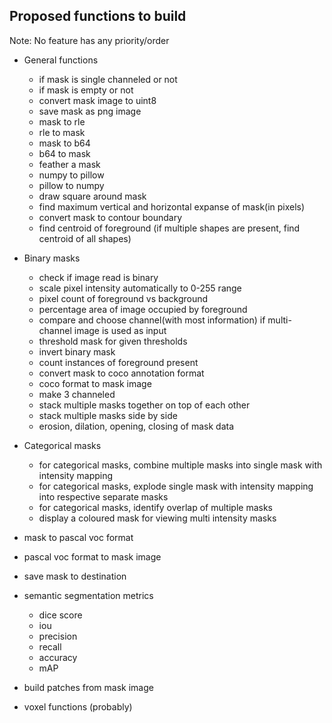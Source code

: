 ## Proposed functions to build

Note: No feature has any priority/order
* General functions
    * if mask is single channeled or not
    * if mask is empty or not
    * convert mask image to uint8
    * save mask as png image
    * mask to rle
    * rle to mask
    * mask to b64
    * b64 to mask
    * feather a mask
    * numpy to pillow
    * pillow to numpy
    * draw square around mask
    * find maximum vertical and horizontal expanse of mask(in pixels)
    * convert mask to contour boundary
    * find centroid of foreground (if multiple shapes are present, find centroid of all shapes)
* Binary masks
    * check if image read is binary
    * scale pixel intensity automatically to 0-255 range
    * pixel count of foreground vs background
    * percentage area of image occupied by foreground
    * compare and choose channel(with most information) if multi-channel image is used as input
    * threshold mask for given thresholds
    * invert binary mask
    * count instances of foreground present
    * convert mask to coco annotation format
    * coco format to mask image
    * make 3 channeled
    * stack multiple masks together on top of each other
    * stack multiple masks side by side
    * erosion, dilation, opening, closing of mask data
* Categorical masks
    * for categorical masks, combine multiple masks into single mask with intensity mapping
    * for categorical masks, explode single mask with intensity mapping into respective separate masks
    * for categorical masks, identify overlap of multiple masks
    * display a coloured mask for viewing multi intensity masks


* mask to pascal voc format
* pascal voc format to mask image
* save mask to destination
* semantic segmentation metrics
    * dice score
    * iou
    * precision
    * recall
    * accuracy
    * mAP
* build patches from mask image
* voxel functions (probably)